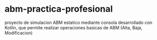 # abm-practica-profesional
proyecto de simulacion ABM estatico mediante consola desarrollado con Kotlin, que permite realizar operaciones basicas de ABM (Alta, Baja, Modificacion)
